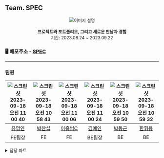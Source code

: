 ## Team. SPEC

<div align="center">
  <img src="https://github.com/codestates-seb/seb45_main_021/assets/114664128/662fa2c7-89be-45e8-b662-305388f78682" alt="이미지 설명">
</div>

<br>
<div align="center" > 
  <b>프로젝트와 포트폴리오, 그리고 새로운 만남과 경험</b> 
  <br/>
  기간: 2023.08.24 ~ 2023.09.22
</div>


### 🖥️ 배포주소 - <a href="http://spec.today/">SPEC</a>

---


### 팀원

| ![스크린샷 2023-09-18 오전 11 00 40](https://github.com/codestates-seb/seb45_main_021/assets/114664128/c438b6b0-ffae-4b04-8e6e-c82895014734) | ![스크린샷 2023-09-18 오전 10 58 43](https://github.com/codestates-seb/seb45_main_021/assets/114664128/780a09f0-96f7-4eea-8d1d-edb5558b2611) | ![스크린샷 2023-09-18 오전 11 00 06](https://github.com/codestates-seb/seb45_main_021/assets/114664128/91c45f54-e8b1-4c64-b9f6-b438af570553) | ![스크린샷 2023-09-18 오전 11 00 24](https://github.com/codestates-seb/seb45_main_021/assets/114664128/0ad87400-0f42-422d-b2e5-7ca38b46e771) | ![스크린샷 2023-09-18 오전 10 59 50](https://github.com/codestates-seb/seb45_main_021/assets/114664128/69201d21-5bf5-435f-b209-51a8e054eba2) | ![스크린샷 2023-09-18 오전 10 59 32](https://github.com/codestates-seb/seb45_main_021/assets/114664128/63ae3fb6-621a-4412-9f24-81d5757b8273) |
| :---: | :----------: | :-----: | :----: | :----: | :----: |
|   <a href="https://github.com/myeongin0926">유명인</a>   |   <a href="https://github.com/qkrckstjq">박찬섭</a>   | <a href="https://github.com/blue7111">이종범C</a> | <a href="https://github.com/brightyein">김예인</a> | <a href="https://github.com/Park-DongGeun">박동근</a> | <a href="https://github.com/HwiyongHan">한휘용</a> |
|    FE팀장    |      FE      |   FE    | BE팀장 |   BE   |   BE   |
<details>
<summary>담당 파트</summary>
<div markdown="1">

 **유명인**

 <details>
  <summary>박찬섭</summary>
  <div markdown="1">
    <h4>1. 프로젝트, 포트폴리오 작성 기능</h4>
      <p>&emsp;- Json데이터 + FormData데이터</p>
      <p>&emsp;- 여러개의 이미지 업로드, 이미지 미리보기, 이미지 드래그앤드롭, 이미지 전송, 이미지 삭제</p>
    <h4>2. 프로젝트, 포트폴리오 수정 기능</h4>
      <p>&emsp;- 전반적인 기능은 작성과 동일</p>
      <p>&emsp;- 여러개의 이미지 수정시 삭제할 이미지와 추가할 이미지의 로직을 분리하여 구현</p>
    <h4>3. 프로젝트 참가신청, 신청취소, 수락, 거절</h4>
      <p>&emsp;- 로그인유저와 작성자가 아닌 경우에 한해서 프로젝트 카드를 지원하고자 하는 프로젝트에 지원</p>
      <p>&emsp;- 이미 신청을 한 프로젝트라면 참가 신청 취소 가능</p>
      <p>&emsp;- 작성자에 한해서 프로젝트에 신청한 사람들의 프로젝트 카드를 보고 수락, 거절 가능</p>
    <h4>4. 포트폴리오 댓글 작성,수정,삭제</h4>
      <p>&emsp;- 포트폴리오 작성시 댓글 허용을 하면 로그인한 유저에 한해서 댓글 작성 가능</p>
      <p>&emsp;- 댓글 작성자에 한해서 댓글 수정 가능</p>
      <p>&emsp;- 댓글 작성자 본인이거나 댓글이 달린 포트폴리오의 작성자라면 댓글 삭제 가능</p>
  </div>
</details>
 
 **이종범C**

 **김예인**

 <details>
  <summary>박동근</summary>
  <div markdown="1">
    <h4>1. 스프링 Security 적용</h4>
      <p>&emsp;- </p>
      <p>&emsp;- </p>
    <h4>2. 구글 및 깃허브 OAuth2 적용</h4>
      <p>&emsp;- </p>
      <p>&emsp;- </p>
    <h4>3. 회원, 프로젝트 카드 CRUD</h4>
      <p>&emsp;- </p>
      <p>&emsp;- </p>
      <p>&emsp;- </p>
  </div>
</details>

 <details>
  <summary>한휘용</summary>
  <div markdown="1">
    <h4>1. 개발 환경 구성 및 AWS 배포 환경 구성</h4>
    <h4>2. 포트폴리오 CRUD 구현</h4>
    <h4>3. 댓글 CRUD 구현</h4>
    <h4>4. 해쉬 태그/태그 검색 구현</h4>
    <h4>5. 좋아요 기능 구현</h4>
  </div>
</details>

---

### 기술 스택


#### FE
  <img src="https://img.shields.io/badge/html5-E34F26?style=for-the-badge&logo=html5&logoColor=white"> <img src="https://img.shields.io/badge/css-1572B6?style=for-the-badge&logo=css3&logoColor=white"> <img src="https://img.shields.io/badge/javascript-F7DF1E?style=for-the-badge&logo=javascript&logoColor=black">   <img src="https://img.shields.io/badge/react-61DAFB?style=for-the-badge&logo=react&logoColor=black">   <img src="https://img.shields.io/badge/node.js-339933?style=for-the-badge&logo=Node.js&logoColor=white"> <img src="https://img.shields.io/badge/react query-FF4154?style=for-the-badge&logo=react-query&logoColor=white"> <img src="https://img.shields.io/badge/styled components-DB7093?style=for-the-badge&logo=styled-components&logoColor=white"> <img src="https://img.shields.io/badge/axios-5A29E4?style=for-the-badge&logo=axios&logoColor=white"> <img src="https://img.shields.io/badge/redux-764ABC?style=for-the-badge&logo=redux&logoColor=white"> <img src="https://img.shields.io/badge/Amazon S3-569A31?style=for-the-badge&logo=amazon S3&logoColor=white">


#### BE
  <img src="https://img.shields.io/badge/java-007396?style=for-the-badge&logo=java&logoColor=white"> <img src="https://img.shields.io/badge/mysql-4479A1?style=for-the-badge&logo=mysql&logoColor=white"> <img src="https://img.shields.io/badge/springboot-6DB33F?style=for-the-badge&logo=springboot&logoColor=white"> <img src="https://img.shields.io/badge/gradle-02303A?style=for-the-badge&logo=gradle&logoColor=white"> <img src="https://img.shields.io/badge/swagger-85EA2D?style=for-the-badge&logo=swagger&logoColor=white"> <img src="https://img.shields.io/badge/Amazon S3-569A31?style=for-the-badge&logo=amazon S3&logoColor=white"> <img src="https://img.shields.io/badge/Amazon RDS-527FFF?style=for-the-badge&logo=amazon RDS&logoColor=white"> <img src="https://img.shields.io/badge/Amazon EC2-FF9900?style=for-the-badge&logo=amazon EC2&logoColor=white">

#### 공통
  <img src="https://img.shields.io/badge/Discord-5865F2?style=for-the-badge&logo=discord&logoColor=white"> <img src="https://img.shields.io/badge/github-181717?style=for-the-badge&logo=github&logoColor=white"> <img src="https://img.shields.io/badge/zoom-0B5CFF?style=for-the-badge&logo=zoom&logoColor=white"> <img src="https://img.shields.io/badge/Notion-000000?style=for-the-badge&logo=notion&logoColor=white">

---

### API 명세서

<a href="http://52.78.224.100:8080/swagger-ui/index.html#/">SPEC API</a>
---

### ERD 
https://www.erdcloud.com/d/K82YSkL2gJjnB7aw6


---
### 서비스

|About 페이지|Profile 페이지|
|---|---|
| ![ezgif com-crop (1)](https://github.com/codestates-seb/seb45_main_021/assets/117289923/027e4f61-09df-4672-bce0-408f0b879dd4) |![ezgif com-crop (8)](https://github.com/codestates-seb/seb45_main_021/assets/117289923/eec7de61-3ed2-40e1-8870-f56a9c06585b)|
|ProjectList 페이지|ProfileList 페이지|
|![ezgif com-crop (2)](https://github.com/codestates-seb/seb45_main_021/assets/117289923/4e46ec34-4287-47c0-8590-ec7a8ef3c38a) | ![ezgif com-crop (7)](https://github.com/codestates-seb/seb45_main_021/assets/117289923/4224e61e-5027-4509-92f6-619f77f12ed5)|
|Project 생성 페이지|Profile 생성 페이지|
| ![ezgif com-crop (1)](https://github.com/codestates-seb/seb45_main_021/assets/117289923/cdec95ae-7767-4f56-b317-87fffb754d16) | ![ezgif com-crop (6)](https://github.com/codestates-seb/seb45_main_021/assets/117289923/cede27f0-1890-4aca-bd8d-d0e900e3abed)|
|Project 디테일 페이지|Profile 디테일 페이지|
| ![ezgif com-crop (4)](https://github.com/codestates-seb/seb45_main_021/assets/117289923/942c11a5-ee5f-44ab-9760-0087864e6a42) |![ezgif com-crop](https://github.com/codestates-seb/seb45_main_021/assets/117289923/d01e1f3f-ffd8-4c31-90f1-4c45d15bff51)|


